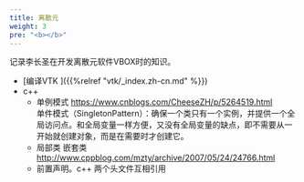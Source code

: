 ```yaml
---
title: 离散元
weight: 3
pre: "<b></b>"
---
```


记录李长圣在开发离散元软件VBOX时的知识。

* [编译VTK ]({{%relref "vtk/_index.zh-cn.md" %}})
* c++ 
    - 单例模式 https://www.cnblogs.com/CheeseZH/p/5264519.html  
    单件模式（SingletonPattern）：确保一个类只有一个实例，并提供一个全局访问点。和全局变量一样方便，又没有全局变量的缺点，即不需要从一开始就创建对象，而是在需要时才创建它。
    - 局部类 嵌套类 http://www.cppblog.com/mzty/archive/2007/05/24/24766.html
    - 前置声明。c++ 两个头文件互相引用